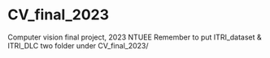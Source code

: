 # CV_final_2023
Computer vision final project, 2023 NTUEE
Remember to put ITRI_dataset & ITRI_DLC two folder under CV_final_2023/

